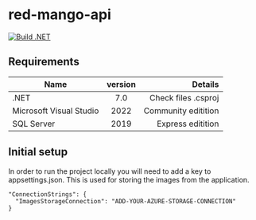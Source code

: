 # red-mango-api

[![Build .NET](https://github.com/Botche/red-mango-api/actions/workflows/dotnet.yml/badge.svg)](https://github.com/Botche/red-mango-api/actions/workflows/dotnet.yml)


## Requirements

|  Name                      | version       | Details                              |
| -------------------------- |:-------------:| -----------------------------------: |
| .NET                       | 7.0           | Check files .csproj                  |
| Microsoft Visual Studio    | 2022          | Community editition                  |
| SQL Server                 | 2019          | Express editition                    |

## Initial setup
In order to run the project locally you will need to add a key to appsettings.json. This is used for storing the images from the application.
```
"ConnectionStrings": {
  "ImagesStorageConnection": "ADD-YOUR-AZURE-STORAGE-CONNECTION"
}
```
